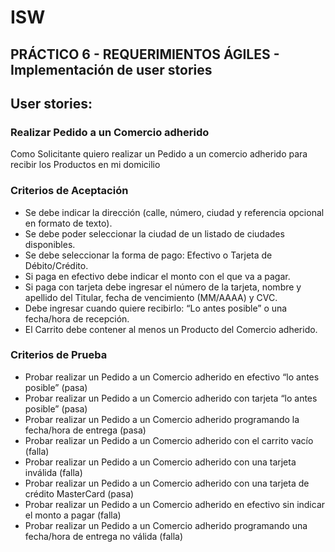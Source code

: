 # ISW
## PRÁCTICO 6 - REQUERIMIENTOS ÁGILES - Implementación de user stories 

## User stories:
### Realizar Pedido a un Comercio adherido
Como Solicitante quiero realizar un Pedido a un comercio adherido para recibir los Productos en mi domicilio
### Criterios de Aceptación
 - Se debe indicar la dirección (calle, número, ciudad y referencia opcional en formato de texto). 
 - Se debe poder seleccionar la ciudad de un listado de ciudades disponibles.
 - Se debe seleccionar la forma de pago: Efectivo o Tarjeta de Débito/Crédito.
 - Si paga en efectivo debe indicar el monto con el que va a pagar. 
 - Si paga con tarjeta debe ingresar el número de la tarjeta, nombre y apellido del Titular, fecha de vencimiento (MM/AAAA) y CVC.
 - Debe ingresar cuando quiere recibirlo: “Lo antes posible” o una fecha/hora de recepción.
 - El Carrito debe contener al menos un Producto del Comercio adherido.
### Criterios de Prueba
 - Probar realizar un Pedido a un Comercio adherido en efectivo “lo antes posible” (pasa)
 - Probar realizar un Pedido a un Comercio adherido con tarjeta “lo antes posible” (pasa)
 - Probar realizar un Pedido a un Comercio adherido programando la fecha/hora de entrega (pasa)
 - Probar realizar un Pedido a un Comercio adherido con el carrito vacío (falla)
 - Probar realizar un Pedido a un Comercio adherido con una tarjeta inválida (falla)
 - Probar realizar un Pedido a un Comercio adherido con una tarjeta de crédito MasterCard (pasa)
 - Probar realizar un Pedido a un Comercio adherido en efectivo sin indicar el monto a pagar (falla)
 - Probar realizar un Pedido a un Comercio adherido programando una fecha/hora de entrega no válida (falla)
